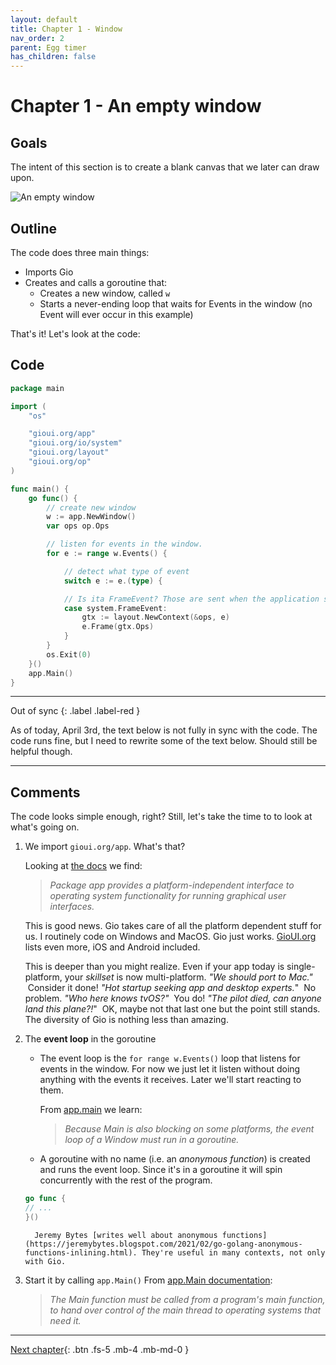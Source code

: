 ```yaml
---
layout: default
title: Chapter 1 - Window
nav_order: 2
parent: Egg timer
has_children: false
---
```


# Chapter 1 - An empty window

## Goals

The intent of this section is to create a blank canvas that we later can draw upon.

![An empty window](01_empty_window.gif)

## Outline

The code does three main things:

- Imports Gio
- Creates and calls a goroutine that:
  - Creates a new window, called `w`
  - Starts a never-ending loop that waits for Events in the window (no Event will ever occur in this example)

That's it! Let's look at the code:

## Code

```go
package main

import (
	"os"

	"gioui.org/app"
	"gioui.org/io/system"
	"gioui.org/layout"
	"gioui.org/op"
)

func main() {
	go func() {
		// create new window
		w := app.NewWindow()
		var ops op.Ops

		// listen for events in the window.
		for e := range w.Events() {

			// detect what type of event
			switch e := e.(type) {

			// Is ita FrameEvent? Those are sent when the application should re-render.
			case system.FrameEvent:
				gtx := layout.NewContext(&ops, e)
				e.Frame(gtx.Ops)
			}
		}
		os.Exit(0)
	}()
	app.Main()
}

```
---
Out of sync
{: .label .label-red }

As of today, April 3rd, the text below is not fully in sync with the code. The code runs fine, but I need to rewrite some of the text below. Should still be helpful though. 

---

## Comments

The code looks simple enough, right? Still, let's take the time to to look at what's going on.

1.  We import `gioui.org/app`. What's that?

    Looking at [the docs](https://pkg.go.dev/gioui.org/app) we find:

    > _Package app provides a platform-independent interface to operating system functionality for running graphical user interfaces._

    This is good news. Gio takes care of all the platform dependent stuff for us. I routinely code on Windows and MacOS. Gio just works. [GioUI.org](https://gioui.org/#installation) lists even more, iOS and Android included.

    This is deeper than you might realize. Even if your app today is single-platform, your _skillset_ is now multi-platform.
    _"We should port to Mac."_ &nbsp;Consider it done! _"Hot startup seeking app and desktop experts._" &nbsp;No problem. _"Who here knows tvOS?"_ &nbsp;You do!
    _"The pilot died, can anyone land this plane?!_" &nbsp;OK, maybe not that last one but the point still stands. The diversity of Gio is nothing less than amazing.

2.  The **event loop** in the goroutine

    - The event loop is the `for range w.Events()` loop that listens for events in the window. For now we just let it listen without doing anything with the events it receives. Later we'll start reacting to them.

      From [app.main](https://pkg.go.dev/gioui.org/app#hdr-Main) we learn:

      > _Because Main is also blocking on some platforms, the event loop of a Window must run in a goroutine._

    - A goroutine with no name (i.e. an _anonymous function_) is created and runs the event loop. Since it's in a goroutine it will spin concurrently with the rest of the program.

    ```go
    go func {
    // ...
    }()
    ```

          Jeremy Bytes [writes well about anonymous functions](https://jeremybytes.blogspot.com/2021/02/go-golang-anonymous-functions-inlining.html). They're useful in many contexts, not only with Gio.

3.  Start it by calling `app.Main()`
    From [app.Main documentation](https://pkg.go.dev/gioui.org/app#hdr-Main):
    > _The Main function must be called from a program's main function, to hand over control of the main thread to operating systems that need it._

---

[Next chapter](02_title_and_size.md){: .btn .fs-5 .mb-4 .mb-md-0 }
